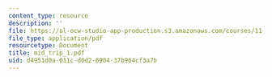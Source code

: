```yaml
---
content_type: resource
description: ''
file: https://ol-ocw-studio-app-production.s3.amazonaws.com/courses/11-952-foshan-china-workshop-spring-2004/d4951d0a011cd0d2690437b964cf3a7b_mid_trip_1.pdf
file_type: application/pdf
resourcetype: Document
title: mid_trip_1.pdf
uid: d4951d0a-011c-d0d2-6904-37b964cf3a7b
---
```

